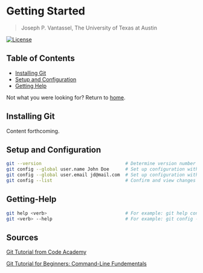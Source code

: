 # Getting Started

> Joseph P. Vantassel, The University of Texas at Austin

[![License](https://img.shields.io/badge/license-CC--By--SA--4.0-brightgreen.svg)](https://github.com/jpvantassel/git-course/blob/master/LICENSE.md)

## Table of Contents

- [Installing Git](#Installing-git)
- [Setup and Configuration](#Setup-and-Configuration)
- [Getting Help](#Getting-Help)

Not what you were looking for? Return to [home](./README.md).

## Installing Git

Content forthcoming.

## Setup and Configuration

```bash
git --version                               # Determine version number
git config --global user.name John Doe      # Set up configuration with name
git config --global user.email jd@mail.com  # Set up configuration with email
git config --list                           # Confirm and view changes
```

## Getting-Help

```bash
git help <verb>                             # For example: git help config
git <verb> --help                           # For example: git config --help
```

## Sources

[Git Tutorial from Code Academy](https://www.codecademy.com/learn/learn-git)

[Git Tutorial for Beginners: Command-Line Fundementals](https://www.youtube.com/watch?v=HVsySz-h9r4&t=292s)
